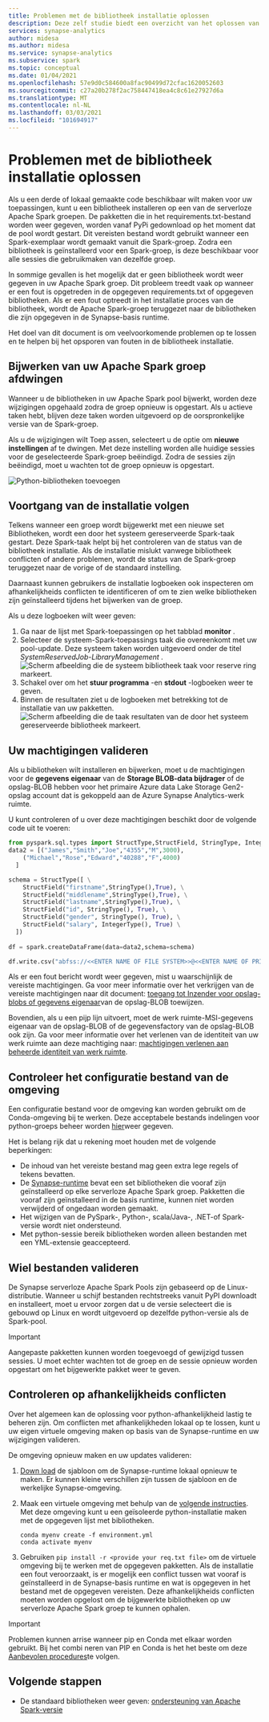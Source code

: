 ```yaml
---
title: Problemen met de bibliotheek installatie oplossen
description: Deze zelf studie biedt een overzicht van het oplossen van problemen met de bibliotheek installatie.
services: synapse-analytics
author: midesa
ms.author: midesa
ms.service: synapse-analytics
ms.subservice: spark
ms.topic: conceptual
ms.date: 01/04/2021
ms.openlocfilehash: 57e9d0c584600a8fac90499d72cfac1620052603
ms.sourcegitcommit: c27a20b278f2ac758447418ea4c8c61e27927d6a
ms.translationtype: MT
ms.contentlocale: nl-NL
ms.lasthandoff: 03/03/2021
ms.locfileid: "101694917"
---
```

# <a name="troubleshoot-library-installation-errors"></a>Problemen met de bibliotheek installatie oplossen 
Als u een derde of lokaal gemaakte code beschikbaar wilt maken voor uw toepassingen, kunt u een bibliotheek installeren op een van de serverloze Apache Spark groepen. De pakketten die in het requirements.txt-bestand worden weer gegeven, worden vanaf PyPi gedownload op het moment dat de pool wordt gestart. Dit vereisten bestand wordt gebruikt wanneer een Spark-exemplaar wordt gemaakt vanuit die Spark-groep. Zodra een bibliotheek is geïnstalleerd voor een Spark-groep, is deze beschikbaar voor alle sessies die gebruikmaken van dezelfde groep. 

In sommige gevallen is het mogelijk dat er geen bibliotheek wordt weer gegeven in uw Apache Spark groep. Dit probleem treedt vaak op wanneer er een fout is opgetreden in de opgegeven requirements.txt of opgegeven bibliotheken. Als er een fout optreedt in het installatie proces van de bibliotheek, wordt de Apache Spark-groep teruggezet naar de bibliotheken die zijn opgegeven in de Synapse-basis runtime.

Het doel van dit document is om veelvoorkomende problemen op te lossen en te helpen bij het opsporen van fouten in de bibliotheek installatie.

## <a name="force-update-your-apache-spark-pool"></a>Bijwerken van uw Apache Spark groep afdwingen
Wanneer u de bibliotheken in uw Apache Spark pool bijwerkt, worden deze wijzigingen opgehaald zodra de groep opnieuw is opgestart. Als u actieve taken hebt, blijven deze taken worden uitgevoerd op de oorspronkelijke versie van de Spark-groep.

Als u de wijzigingen wilt Toep assen, selecteert u de optie om **nieuwe instellingen** af te dwingen. Met deze instelling worden alle huidige sessies voor de geselecteerde Spark-groep beëindigd. Zodra de sessies zijn beëindigd, moet u wachten tot de groep opnieuw is opgestart. 

![Python-bibliotheken toevoegen](./media/apache-spark-azure-portal-add-libraries/update-libraries.png "Python-bibliotheken toevoegen")

## <a name="track-installation-progress"></a>Voortgang van de installatie volgen
Telkens wanneer een groep wordt bijgewerkt met een nieuwe set Bibliotheken, wordt een door het systeem gereserveerde Spark-taak gestart. Deze Spark-taak helpt bij het controleren van de status van de bibliotheek installatie. Als de installatie mislukt vanwege bibliotheek conflicten of andere problemen, wordt de status van de Spark-groep teruggezet naar de vorige of de standaard instelling. 

Daarnaast kunnen gebruikers de installatie logboeken ook inspecteren om afhankelijkheids conflicten te identificeren of om te zien welke bibliotheken zijn geïnstalleerd tijdens het bijwerken van de groep.

Als u deze logboeken wilt weer geven:
1. Ga naar de lijst met Spark-toepassingen op het tabblad **monitor** . 
2. Selecteer de systeem-Spark-toepassings taak die overeenkomt met uw pool-update. Deze systeem taken worden uitgevoerd onder de titel *SystemReservedJob-LibraryManagement* .
   ![Scherm afbeelding die de systeem bibliotheek taak voor reserve ring markeert.](./media/apache-spark-azure-portal-add-libraries/system-reserved-library-job.png "Systeem bibliotheek taak weer geven")
3. Schakel over om het **stuur programma** -en **stdout** -logboeken weer te geven. 
4. Binnen de resultaten ziet u de logboeken met betrekking tot de installatie van uw pakketten.
    ![Scherm afbeelding die de taak resultaten van de door het systeem gereserveerde bibliotheek markeert.](./media/apache-spark-azure-portal-add-libraries/system-reserved-library-job-results.png "Taak voortgang van systeem bibliotheek weer geven")

## <a name="validate-your-permissions"></a>Uw machtigingen valideren
Als u bibliotheken wilt installeren en bijwerken, moet u de machtigingen voor de **gegevens eigenaar** van de **Storage BLOB-data bijdrager** of de opslag-BLOB hebben voor het primaire Azure data Lake Storage Gen2-opslag account dat is gekoppeld aan de Azure Synapse Analytics-werk ruimte.

U kunt controleren of u over deze machtigingen beschikt door de volgende code uit te voeren:

```python
from pyspark.sql.types import StructType,StructField, StringType, IntegerType
data2 = [("James","Smith","Joe","4355","M",3000),
    ("Michael","Rose","Edward","40288","F",4000)
  ]

schema = StructType([ \
    StructField("firstname",StringType(),True), \
    StructField("middlename",StringType(),True), \
    StructField("lastname",StringType(),True), \
    StructField("id", StringType(), True), \
    StructField("gender", StringType(), True), \
    StructField("salary", IntegerType(), True) \
  ])
 
df = spark.createDataFrame(data=data2,schema=schema)

df.write.csv("abfss://<<ENTER NAME OF FILE SYSTEM>>@<<ENTER NAME OF PRIMARY STORAGE ACCOUNT>>.dfs.core.windows.net/validate_permissions.csv")

```
Als er een fout bericht wordt weer gegeven, mist u waarschijnlijk de vereiste machtigingen. Ga voor meer informatie over het verkrijgen van de vereiste machtigingen naar dit document: [toegang tot Inzender voor opslag-blobs of gegevens eigenaar](../../storage/common/storage-auth-aad-rbac-portal.md#assign-an-azure-built-in-role)van de opslag-BLOB toewijzen.

Bovendien, als u een pijp lijn uitvoert, moet de werk ruimte-MSI-gegevens eigenaar van de opslag-BLOB of de gegevensfactory van de opslag-BLOB ook zijn. Ga voor meer informatie over het verlenen van de identiteit van uw werk ruimte aan deze machtiging naar: [machtigingen verlenen aan beheerde identiteit van werk ruimte](../security/how-to-grant-workspace-managed-identity-permissions.md).

## <a name="check-the-environment-configuration-file"></a>Controleer het configuratie bestand van de omgeving
Een configuratie bestand voor de omgeving kan worden gebruikt om de Conda-omgeving bij te werken. Deze acceptabele bestands indelingen voor python-groeps beheer worden [hier](./apache-spark-manage-python-packages.md)weer gegeven.

Het is belang rijk dat u rekening moet houden met de volgende beperkingen:
   -  De inhoud van het vereiste bestand mag geen extra lege regels of tekens bevatten. 
   -  De [Synapse-runtime](apache-spark-version-support.md) bevat een set bibliotheken die vooraf zijn geïnstalleerd op elke serverloze Apache Spark groep. Pakketten die vooraf zijn geïnstalleerd in de basis runtime, kunnen niet worden verwijderd of ongedaan worden gemaakt.
   -  Het wijzigen van de PySpark-, Python-, scala/Java-, .NET-of Spark-versie wordt niet ondersteund.
   -  Met python-sessie bereik bibliotheken worden alleen bestanden met een YML-extensie geaccepteerd.

## <a name="validate-wheel-files"></a>Wiel bestanden valideren
De Synapse serverloze Apache Spark Pools zijn gebaseerd op de Linux-distributie. Wanneer u schijf bestanden rechtstreeks vanuit PyPI downloadt en installeert, moet u ervoor zorgen dat u de versie selecteert die is gebouwd op Linux en wordt uitgevoerd op dezelfde python-versie als de Spark-pool.

>[!IMPORTANT]
>Aangepaste pakketten kunnen worden toegevoegd of gewijzigd tussen sessies. U moet echter wachten tot de groep en de sessie opnieuw worden opgestart om het bijgewerkte pakket weer te geven.

## <a name="check-for-dependency-conflicts"></a>Controleren op afhankelijkheids conflicten
 Over het algemeen kan de oplossing voor python-afhankelijkheid lastig te beheren zijn. Om conflicten met afhankelijkheden lokaal op te lossen, kunt u uw eigen virtuele omgeving maken op basis van de Synapse-runtime en uw wijzigingen valideren.

De omgeving opnieuw maken en uw updates valideren:
 1. [Down load](https://github.com/Azure-Samples/Synapse/blob/main/Spark/Python/base_environment.yml) de sjabloon om de Synapse-runtime lokaal opnieuw te maken. Er kunnen kleine verschillen zijn tussen de sjabloon en de werkelijke Synapse-omgeving.
   
 2. Maak een virtuele omgeving met behulp van de [volgende instructies](https://docs.conda.io/projects/conda/latest/user-guide/tasks/manage-environments.html). Met deze omgeving kunt u een geïsoleerde python-installatie maken met de opgegeven lijst met bibliotheken. 
    
    ```
    conda myenv create -f environment.yml
    conda activate myenv
    ```
   
 3. Gebruiken ``pip install -r <provide your req.txt file>`` om de virtuele omgeving bij te werken met de opgegeven pakketten. Als de installatie een fout veroorzaakt, is er mogelijk een conflict tussen wat vooraf is geïnstalleerd in de Synapse-basis runtime en wat is opgegeven in het bestand met de opgegeven vereisten. Deze afhankelijkheids conflicten moeten worden opgelost om de bijgewerkte bibliotheken op uw serverloze Apache Spark groep te kunnen ophalen.

>[!IMPORTANT]
>Problemen kunnen arrise wanneer pip en Conda met elkaar worden gebruikt. Bij het combi neren van PIP en Conda is het het beste om deze [Aanbevolen procedures](https://docs.conda.io/projects/conda/latest/user-guide/tasks/manage-environments.html#using-pip-in-an-environment)te volgen.

## <a name="next-steps"></a>Volgende stappen
- De standaard bibliotheken weer geven: [ondersteuning van Apache Spark-versie](apache-spark-version-support.md)